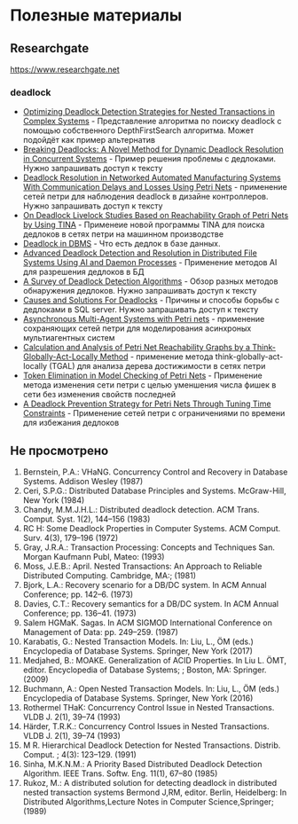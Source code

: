 Полезные материалы
========================

## Researchgate
https://www.researchgate.net

### deadlock
- [Optimizing Deadlock Detection Strategies for Nested Transactions in Complex Systems](https://www.researchgate.net/publication/385330766_Optimizing_Deadlock_Detection_Strategies_for_Nested_Transactions_in_Complex_Systems) - Представление алгоритма по поиску deadlock с помощью собственного DepthFirstSearch алгоритма. Может подойдёт как пример альтернатив
- [Breaking Deadlocks: A Novel Method for Dynamic Deadlock Resolution in Concurrent Systems](https://www.researchgate.net/publication/378700069_Breaking_Deadlocks_A_Novel_Method_for_Dynamic_Deadlock_Resolution_in_Concurrent_Systems) - Пример решения проблемы с дедлоками. Нужно запрашивать доступ к тексту
- [Deadlock Resolution in Networked Automated Manufacturing Systems With Communication Delays and Losses Using Petri Nets](https://www.researchgate.net/publication/392414868_Deadlock_Resolution_in_Networked_Automated_Manufacturing_Systems_With_Communication_Delays_and_Losses_Using_Petri_Nets) - применение сетей петри для наблюдения deadlock в дизайне контроллеров. Нужно запрашивать доступ к тексту
- [On Deadlock Livelock Studies Based on Reachability Graph of Petri Nets by Using TINA](https://www.researchgate.net/publication/384069489_On_Deadlock_Livelock_Studies_Based_on_Reachability_Graph_of_Petri_Nets_by_Using_TINA) - Применеие новой программы TINA для поиска дедлоков в сетях петри на машинном производстве
- [Deadlock in DBMS](https://www.researchgate.net/publication/340816149_Deadlock_in_DBMS) - Что есть дедлок в базе данных.
- [Advanced Deadlock Detection and Resolution in Distributed File Systems Using AI and Daemon Processes](https://www.researchgate.net/publication/388091159_Advanced_Deadlock_Detection_and_Resolution_in_Distributed_File_Systems_Using_AI_and_Daemon_Processes) - Применение методов AI для разрешения дедлоков в БД
- [A Survey of Deadlock Detection Algorithms](https://www.researchgate.net/publication/359635334_A_Survey_of_Deadlock_Detection_Algorithms) - Обзор разных методов обнаружения дедлоков. Нужно запрашивать доступ к тексту
- [Causes and Solutions For Deadlocks](https://www.researchgate.net/publication/365294347_Causes_and_Solutions_For_Deadlocks) - Причины и способы борьбы с дедлоками в SQL server. Нужно запрашивать доступ к тексту
- [Asynchronous Multi-Agent Systems with Petri nets](https://www.researchgate.net/publication/390406031_Asynchronous_Multi-Agent_Systems_with_Petri_nets) - применение сохраняющих сетей петри для моделирования асинхроных мультиагентных систем
- [Calculation and Analysis of Petri Net Reachability Graphs by a Think-Globally-Act-Locally Method](https://www.researchgate.net/publication/389393650_Calculation_and_Analysis_of_Petri_Net_Reachability_Graphs_by_a_Think-Globally-Act-Locally_Method) - применение метода think-globally-act-locally (TGAL) для анализа дерева достижимости в сетях петри
- [Token Elimination in Model Checking of Petri Nets](https://www.researchgate.net/publication/391339412_Token_Elimination_in_Model_Checking_of_Petri_Nets) - Применение метода изменения сети петри с целью уменшения числа фишек в сети без изменения свойств последней
- [A Deadlock Prevention Strategy for Petri Nets Through Tuning Time Constraints](https://www.researchgate.net/publication/381152429_A_Deadlock_Prevention_Strategy_for_Petri_Nets_Through_Tuning_Time_Constraints) - Применение сетей петри с ограничениями по времени для избежания дедлоков



## Не просмотрено
1. Bernstein, P.A.: VHaNG. Concurrency Control and Recovery in Database Systems. Addison Wesley (1987)
2. Ceri, S.P.G.: Distributed Database Principles and Systems. McGraw-Hill, New York (1984)
3. Chandy, M.M.J.H.L.: Distributed deadlock detection. ACM Trans. Comput. Syst. 1(2), 144–156 (1983)
4. RC H: Some Deadlock Properties in Computer Systems. ACM Comput. Surv. 4(3), 179–196 (1972)
5. Gray, J.R.A.: Transaction Processing: Concepts and Techniques San. Morgan Kaufmann Publ, Mateo: (1993)
6. Moss, J.E.B.: April. Nested Transactions: An Approach to Reliable Distributed Computing. Cambridge, MA:; (1981)
7. Bjork, L.A.: Recovery scenario for a DB/DC system. In ACM Annual Conference; pp. 142–6. (1973)
8. Davies, C.T.: Recovery semantics for a DB/DC system. In ACM Annual Conference; pp. 136–41. (1973)
9. Salem HGMaK. Sagas. In ACM SIGMOD International Conference on Management of Data: pp. 249–259. (1987)
10. Karabatis, G.: Nested Transaction Models. In: Liu, L., ÖM (eds.) Encyclopedia of Database Systems. Springer, New York (2017)
11. Medjahed, B.: MOAKE. Generalization of ACID Properties. In Liu L. ÖMT, editor. Encyclopedia of Database Systems; ; Boston, MA: Springer. (2009)
12. Buchmann, A.: Open Nested Transaction Models. In: Liu, L., ÖM (eds.) Encyclopedia of Database Systems. Springer, New York (2016)
14. Rothermel THaK: Concurrency Control Issue in Nested Transactions. VLDB J. 2(1), 39–74 (1993)
15. Härder, T.R.K.: Concurrency Control Issues in Nested Transactions. VLDB J. 2(1), 39–74 (1993)
16. M R. Hierarchical Deadlock Detection for Nested Transactions. Distrib. Comput. ; 4(3): 123–129. (1991)
17. Sinha, M.K.N.M.: A Priority Based Distributed Deadlock Detection Algorithm. IEEE Trans. Softw. Eng. 11(1), 67–80 (1985)
18. Rukoz, M.: A distributed solution for detecting deadlock in distributed nested transaction systems Bermond J,RM, editor. Berlin, Heidelberg: In Distributed Algorithms,Lecture Notes in Computer Science,Springer; (1989)

